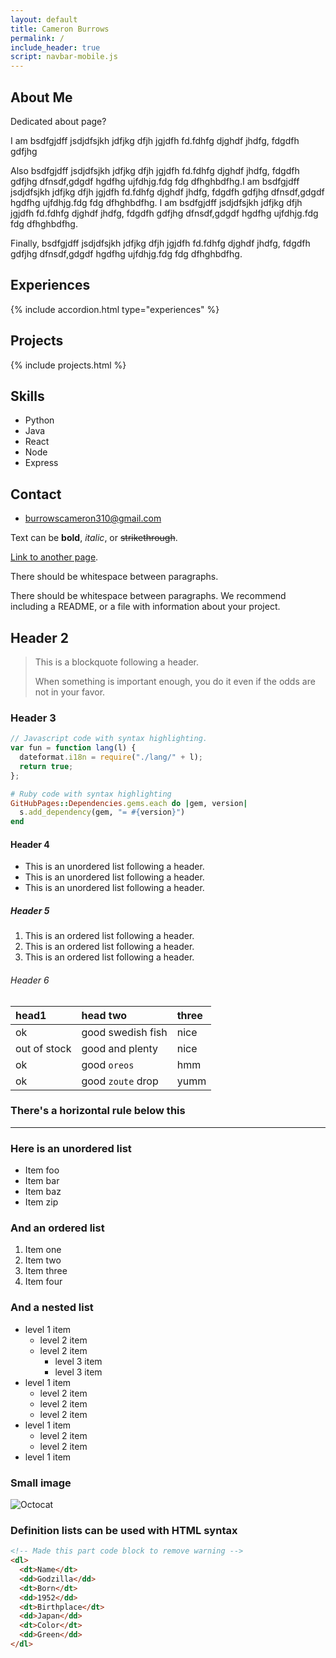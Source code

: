 ```yaml
---
layout: default
title: Cameron Burrows
permalink: /
include_header: true
script: navbar-mobile.js
---
```


## About Me

Dedicated about page?

I am bsdfgjdff jsdjdfsjkh jdfjkg dfjh jgjdfh fd.fdhfg djghdf jhdfg, fdgdfh gdfjhg

Also bsdfgjdff jsdjdfsjkh jdfjkg dfjh jgjdfh fd.fdhfg djghdf jhdfg, fdgdfh gdfjhg dfnsdf,gdgdf hgdfhg ujfdhjg.fdg fdg dfhghbdfhg.I am bsdfgjdff jsdjdfsjkh jdfjkg dfjh jgjdfh fd.fdhfg djghdf jhdfg, fdgdfh gdfjhg dfnsdf,gdgdf hgdfhg ujfdhjg.fdg fdg dfhghbdfhg.
I am bsdfgjdff jsdjdfsjkh jdfjkg dfjh jgjdfh fd.fdhfg djghdf jhdfg, fdgdfh gdfjhg dfnsdf,gdgdf hgdfhg ujfdhjg.fdg fdg dfhghbdfhg.

Finally, bsdfgjdff jsdjdfsjkh jdfjkg dfjh jgjdfh fd.fdhfg djghdf jhdfg, fdgdfh gdfjhg dfnsdf,gdgdf hgdfhg ujfdhjg.fdg fdg dfhghbdfhg.

## Experiences

{% include accordion.html type="experiences" %}

## Projects

{% include projects.html %}

## Skills

- Python
- Java
- React
- Node
- Express

## Contact

- [burrowscameron310@gmail.com](mailto:burrowscameron310@gmail.com)

Text can be **bold**, _italic_, or ~~strikethrough~~.

[Link to another page](./another-page.html).

There should be whitespace between paragraphs.

There should be whitespace between paragraphs. We recommend including a README, or a file with information about your project.

## Header 2

> This is a blockquote following a header.
>
> When something is important enough, you do it even if the odds are not in your favor.

### Header 3

```js
// Javascript code with syntax highlighting.
var fun = function lang(l) {
  dateformat.i18n = require("./lang/" + l);
  return true;
};
```

```ruby
# Ruby code with syntax highlighting
GitHubPages::Dependencies.gems.each do |gem, version|
  s.add_dependency(gem, "= #{version}")
end
```

#### Header 4

- This is an unordered list following a header.
- This is an unordered list following a header.
- This is an unordered list following a header.

##### Header 5

1. This is an ordered list following a header.
2. This is an ordered list following a header.
3. This is an ordered list following a header.

###### Header 6

| head1        | head two          | three |
| :----------- | :---------------- | :---- |
| ok           | good swedish fish | nice  |
| out of stock | good and plenty   | nice  |
| ok           | good `oreos`      | hmm   |
| ok           | good `zoute` drop | yumm  |

### There's a horizontal rule below this

---

### Here is an unordered list

- Item foo
- Item bar
- Item baz
- Item zip

### And an ordered list

1. Item one
1. Item two
1. Item three
1. Item four

### And a nested list

- level 1 item
  - level 2 item
  - level 2 item
    - level 3 item
    - level 3 item
- level 1 item
  - level 2 item
  - level 2 item
  - level 2 item
- level 1 item
  - level 2 item
  - level 2 item
- level 1 item

### Small image

![Octocat](https://github.githubassets.com/images/icons/emoji/octocat.png)

### Definition lists can be used with HTML syntax

```html
<!-- Made this part code block to remove warning -->
<dl>
  <dt>Name</dt>
  <dd>Godzilla</dd>
  <dt>Born</dt>
  <dd>1952</dd>
  <dt>Birthplace</dt>
  <dd>Japan</dd>
  <dt>Color</dt>
  <dd>Green</dd>
</dl>
```
